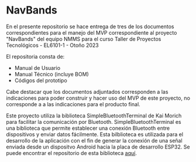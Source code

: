 # NavBands
En el presente repositorio se hace entrega de tres de los documentos correspondientes para el manejo del MVP correspondiente al proyecto "NavBands" del equipo NMMS para el curso Taller de Proyectos Tecnológicos -
EL6101-1 - Otoño 2023

El repositoria consta de: 
* Manual de Usuario
* Manual Técnico (incluye BOM)
* Códigos del prototipo


Cabe destacar que los documentos adjuntados corresponden a las indicaciones para poder construir y hacer uso del MVP de este proyecto, no corresponde a a las indicaciones para el producto final. 

Este proyecto utiliza la biblioteca SimpleBluetoothTerminal de Kai Morich para facilitar la comunicación por Bluetooth. SimpleBluetoothTerminal es una biblioteca que permite establecer una conexión Bluetooth entre dispositivos y enviar datos fácilmente. 
Esta bilblioteca es utilizada para el desarrollo de la aplicación con el fin de generar la conexión de una señal enviada desde un dispositvo Android hacia la placa de desarrollo ESP32.
Se puede encontrar el repositorio de esta biblioteca [aquí](https://github.com/kai-morich/SimpleBluetoothTerminal).
